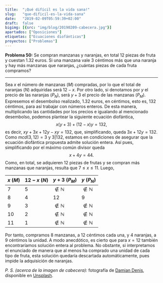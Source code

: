 ```yaml
---
title:  "¡Qué difícil es la vida sana!"
slug:   "que-dificil-es-la-vida-sana"
date:   "2019-02-09T05:59:39+02:00"
draft:  false
bigimg: [{src: "img/blog/20190209-cabecera.jpg"}]
apartados: ["Oposiciones"]
etiquetas: ["Ecuaciones diofánticas"]
proyectos: ["Problemas"]
---
```


**Problema 50:** Se compran manzanas y naranjas, en total $12$ piezas de fruta y cuestan $1.32$ euros. Si una manzana vale $3$ céntimos más que una naranja y hay más manzanas que naranjas, ¿cuántas piezas de cada fruta compramos?

<!--more-->

***

Sea $x$ el número de manzanas ($M$) compradas, por lo que el total de naranjas ($N$) adquiridas será $12-x$. Por otro lado, si denotamos por $y$ el precio de las naranjas ($P_N$), será $y+3$ el precio de las manzanas ($P_M$). Expresemos el desembolso realizado, $1.32$ euros, en céntimos, esto es, $132$ céntimos, para así trabajar con números enteros. De esta manera, multiplicando las cantidades por los precios e igualando al mencionado desembolso, podemos plantear la siguiente ecuación diofántica, $$x(y+3) + (12-x)y=132,$$ es decir, $xy+3x+12y-xy=132$, que, simplificando, queda $3x+12y=132$. Como $mcd(3,12) = 3$ y $3|132$, estamos en condiciones de asegurar que la ecuación diofántica propuesta admite solución entera. Así pues, simplificando por el máximo común divisor queda $$x+4y=44.$$ Como, en total, se adquieren $12$ piezas de frutas y se compran más manzanas que naranjas, resulta que $7\leq x\leq 11$. Luego,

<center>

| $x$ ($M$) | $12-x$ ($N$) | $y+3$ ($P_M$) | $y$ ($P_N$) |
| :-------- | :----------- | :------------ | :---------- |
| $7$       | $5$          | $\notin\mathbb{N}$ | $\notin\mathbb{N}$ |
| $8$       | $4$          | $12$          | $9$         |
| $9$       | $3$          | $\notin\mathbb{N}$ | $\notin\mathbb{N}$ |
| $10$      | $2$          | $\notin\mathbb{N}$ | $\notin\mathbb{N}$ |
| $11$      | $1$          | $\notin\mathbb{N}$ | $\notin\mathbb{N}$ |

</center>

Por tanto, compramos $8$ manzanas, a $12$ céntimos cada una, y $4$ naranjas, a $9$ céntimos la unidad. A modo anecdótico, es cierto que para $x=12$ también encontraríamos solución entera al problema. No obstante, si interpretamos el enunciado de manera que al menos ha comprado una unidad de cada tipo de fruta, esta solución quedaría descartada automáticamente, pues impide la adquisición de naranjas.

*P. S. (acerca de la imagen de cabecera):* fotografía de [Damian Denis](https://unsplash.com/@dwade), disponible en [Unsplash](https://unsplash.com/photos/JPibHbH9D6s).